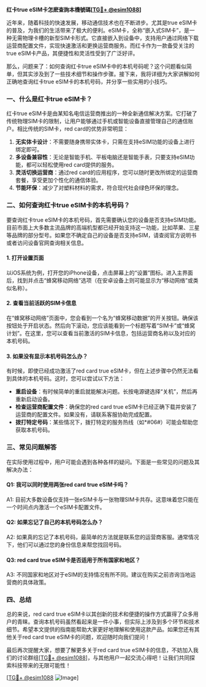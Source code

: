 **红卡true eSIM卡怎麽查詢本機號碼[[TG💪+ @esim1088](https://t.me/s/esim1088)]**

近年来，随着科技的快速发展，移动通信技术也在不断进步。尤其是true eSIM卡的普及，为我们的生活带来了极大的便利。eSIM卡，全称“嵌入式SIM卡”，是一种无需物理卡槽的新型SIM卡形式。它直接嵌入到设备中，支持用户通过网络下载运营商配置文件，实现快速激活和更换运营商服务。而红卡作为一款备受关注的true eSIM卡产品，其便捷性和灵活性受到了广泛好评。

那么，问题来了：如何查询红卡true eSIM卡中的本机号码呢？这个问题看似简单，但其实涉及到了一些技术细节和操作步骤。接下来，我将详细为大家讲解如何正确地查询红卡true eSIM卡的本机号码，并分享一些实用的小技巧。

### 一、什么是红卡true eSIM卡？

红卡true eSIM卡是由某知名电信运营商推出的一种全新通信解决方案。它打破了传统物理SIM卡的限制，让用户能够通过手机或智能设备直接管理自己的通信账户。相比传统的SIM卡，red card的优势非常明显：

1. **无实体卡设计**：不需要随身携带实体卡，只需在支持eSIM功能的设备上进行绑定即可。
2. **多设备兼容性**：无论是智能手机、平板电脑还是智能手表，只要支持eSIM功能，都可以轻松使用red card提供的服务。
3. **灵活切换运营商**：通过red card的应用程序，您可以随时更改所绑定的运营商套餐，享受更加个性化的通信体验。
4. **节能环保**：减少了对塑料材料的需求，符合现代社会绿色环保的理念。

### 二、如何查询红卡true eSIM卡的本机号码？

要查询红卡true eSIM卡的本机号码，首先需要确认您的设备是否支持eSIM功能。目前市面上大多数主流品牌的高端机型都已经开始支持这一功能，比如苹果、三星等品牌的部分型号。如果您不确定自己的设备是否支持eSIM，请查阅官方说明书或者访问设备官网查询相关信息。

#### 1. 打开设置页面

以iOS系统为例，打开您的iPhone设备，点击屏幕上的“设置”图标。进入主界面后，找到并点击“蜂窝移动网络”选项（在安卓设备上则可能显示为“移动网络”或类似名称）。

#### 2. 查看当前活跃的SIM卡信息

在“蜂窝移动网络”页面中，您会看到一个名为“蜂窝移动数据”的开关按钮。确保该按钮处于开启状态。然后向下滚动，您应该能看到一个标题写着“SIM卡”或“蜂窝计划”。在这里，您可以查看当前激活的SIM卡信息，包括运营商名称以及对应的本机号码。

#### 3. 如果没有显示本机号码怎么办？

有时候，即使已经成功激活了red card true eSIM卡，但在上述步骤中仍然无法看到具体的本机号码。这时，您可以尝试以下方法：

- **重启设备**：有时候简单的重启就能解决问题。长按电源键选择“关机”，然后再重新启动设备。
- **检查运营商配置文件**：确保您的red card true eSIM卡已经正确下载并安装了运营商的配置文件。如果没有，请联系客服协助完成配置。
- **拨打特定号码**：某些情况下，拨打特定的服务热线（如*#06#）可能会帮助您获取本机号码。

### 三、常见问题解答

在实际使用过程中，用户可能会遇到各种各样的疑问。下面是一些常见的问题及其解决办法：

#### Q1: 我可以同时使用两张red card true eSIM卡吗？
A1: 目前大多数设备仅支持一张eSIM卡与一张物理SIM卡共存。这意味着您只能在一个时间点内激活一个eSIM卡配置文件。

#### Q2: 如果忘记了自己的本机号码怎么办？
A2: 如果真的忘记了本机号码，最简单的方法就是联系您的运营商客服。通常情况下，他们可以通过您的身份信息来帮您找回号码。

#### Q3: red card true eSIM卡是否适用于所有国家和地区？
A3: 不同国家和地区对于eSIM的支持情况有所不同。建议在购买之前咨询当地运营商的具体政策。

### 四、总结

总的来说，red card true eSIM卡以其创新的技术和便捷的操作方式赢得了众多用户的青睐。查询本机号码虽然看起来是一件小事，但实际上涉及到多个环节和技术细节。希望本文提供的指南能帮助大家更好地理解和使用这款产品。如果您还有其他关于red card true eSIM卡的问题，欢迎随时向我们提问！

最后再次提醒大家，想要了解更多关于red card true eSIM卡的信息，不妨加入我们的讨论群组[[TG💪+ @esim1088](https://t.me/s/esim1088)]，与其他用户一起交流心得吧！让我们共同探索科技带来的无限可能性！

[[TG💪+ @esim1088](https://t.me/s/esim1088) ![Image](https://i.postimg.cc/4NQfJmqS/Snipaste-2025-05-13-00-14-12.png)]